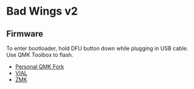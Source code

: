 # Bad Wings v2
## Firmware

To enter bootloader, hold DFU button down while plugging in USB cable.  Use QMK Toolbox to flash.

* [Personal QMK Fork](https://github.com/hazels-garage/qmk_firmware/tree/hazel/bad_wings_v2/keyboards/hazel/bad_wings_v2)
* [VIAL](hazel_bad_wings_v2_vial.bin)
* [ZMK](https://github.com/hazels-garage/zmk-bad-wings-2)